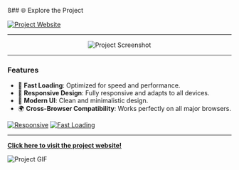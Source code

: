 ß## 🌐 Explore the Project

[![Project Website](https://img.shields.io/badge/Visit-Project-blue?style=for-the-badge&logo=internet-explorer)](https://m-o-v-e.netlify.app/)

---

<p align="center">
  <img src="https://via.placeholder.com/400x200.png" alt="Project Screenshot" />
</p>

---

### Features

- 🚀 **Fast Loading**: Optimized for speed and performance.
- 📱 **Responsive Design**: Fully responsive and adapts to all devices.
- 🎨 **Modern UI**: Clean and minimalistic design.
- 🌍 **Cross-Browser Compatibility**: Works perfectly on all major browsers.

[![Responsive](https://img.shields.io/badge/Responsive-Yes-brightgreen?style=flat-square)](https://m-o-v-e.netlify.app/)
[![Fast Loading](https://img.shields.io/badge/Loading%20Speed-Fast-blue?style=flat-square)](https://m-o-v-e.netlify.app/)

---

**[Click here to visit the project website!](https://m-o-v-e.netlify.app/)**

![Project GIF](https://via.placeholder.com/200x100.gif)
